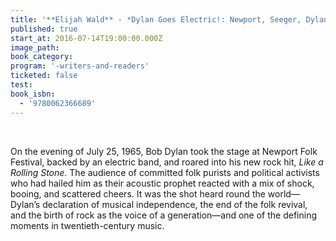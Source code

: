 ```yaml
---
title: '**Elijah Wald** - *Dylan Goes Electric!: Newport, Seeger, Dylan, and the Night That Split the Sixties*'
published: true
start_at: 2016-07-14T19:00:00.000Z
image_path:
book_category:
program: '-writers-and-readers'
ticketed: false
test:
book_isbn:
  - '9780062366689'
---
```



<br>

On the evening of July 25, 1965, Bob Dylan took the stage at Newport Folk Festival, backed by an electric band, and roared into his new rock hit, *Like a Rolling Stone*. The audience of committed folk purists and political activists who had hailed him as their acoustic prophet reacted with a mix of shock, booing, and scattered cheers. It was the shot heard round the world—Dylan’s declaration of musical independence, the end of the folk revival, and the birth of rock as the voice of a generation—and one of the defining moments in twentieth-century music.